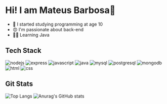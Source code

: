 # Hi! I am Mateus Barbosa👋

- 🥴 I started studying programming at age 10
- 😍 I'm passionate about back-end
- 😵‍💫 Learning Java

## Tech Stack

![nodejs](	https://img.shields.io/badge/Node.js-43853D?style=for-the-badge&logo=node.js&logoColor=white)
![express](https://img.shields.io/badge/Express.js-404D59?style=for-the-badge)
![javascript](https://img.shields.io/badge/JavaScript-323330?style=for-the-badge&logo=javascript&logoColor=F7DF1E)
![java](https://img.shields.io/badge/Java-ED8B00?style=for-the-badge&logo=openjdk&logoColor=white)
![mysql](https://img.shields.io/badge/MySQL-00000F?style=for-the-badge&logo=mysql&logoColor=white)
![postgresql](https://img.shields.io/badge/PostgreSQL-316192?style=for-the-badge&logo=postgresql&logoColor=white)
![mongodb](	https://img.shields.io/badge/MongoDB-4EA94B?style=for-the-badge&logo=mongodb&logoColor=white)
![html](https://img.shields.io/badge/HTML5-E34F26?style=for-the-badge&logo=html5&logoColor=white)
![css](https://img.shields.io/badge/CSS3-1572B6?style=for-the-badge&logo=css3&logoColor=white)

## Git Stats

![Top Langs](https://github-readme-stats.vercel.app/api/top-langs/?username=MateusBarbosa1&layout=compact&theme=github_dark) 
![Anurag's GitHub stats](https://github-readme-stats.vercel.app/api?username=MateusBarbosa1&show_icons=true&theme=github_dark)   
